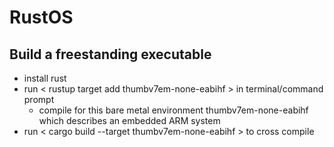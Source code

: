 # RustOS

## Build a freestanding executable
- install rust
- run < rustup target add thumbv7em-none-eabihf > in terminal/command prompt
    - compile for this bare metal environment thumbv7em-none-eabihf which describes an embedded ARM system
- run < cargo build --target thumbv7em-none-eabihf > to cross compile